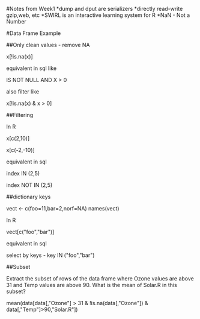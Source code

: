 #Notes from Week1
*dump and dput are serializers
*directly read-write gzip,web, etc
*SWIRL is an interactive learning system for R
*NaN - Not a Number 



#Data Frame Example

##Only clean values - remove NA

 x[!is.na(x)]

equivalent in sql like

 IS NOT NULL AND X > 0

also filter like

 x[!is.na(x) & x > 0]

##Filtering 

In R

 x[c(2,10)]

 x[c(-2,-10)]

equivalent in sql

 index IN (2,5)

 index NOT IN (2,5)


##dictionary keys

 vect <- c(foo=11,bar=2,norf=NA)
 names(vect)

In R

 vect[c("foo","bar")]

equivalent in sql 

 select by keys - key IN ("foo","bar")

##Subset

Extract the subset of rows of the data frame where Ozone values are above 31 and Temp values are above 90. What is the mean of Solar.R in this subset?

 mean(data[data[,"Ozone"] > 31 & !is.na(data[,"Ozone"]) & data[,"Temp"]>90,"Solar.R"])



